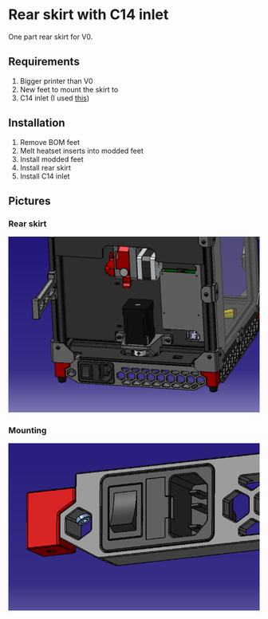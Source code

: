 # Rear skirt with C14 inlet

One part rear skirt for V0.

## Requirements

1. Bigger printer than V0
2. New feet to mount the skirt to
3. C14 inlet (I used [this](https://www.conrad.com/p/tru-components-1378457-iec-connector-plug-vertical-mount-total-number-of-pins-2-pe-10-a-black-1-pcs-1568883))

## Installation

1. Remove BOM feet
2. Melt heatset inserts into modded feet
3. Install modded feet
4. Install rear skirt
5. Install C14 inlet

## Pictures
### Rear skirt
![Rear skirt](Images/Rear_skirt.jpg) 

### Mounting
![Mounting](Images/mounting.png)
